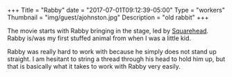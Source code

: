 +++
Title = "Rabby"
date = "2017-07-01T09:12:39-05:00"
Type = "workers"
Thumbnail = "img/guest/ajohnston.jpg"
Description = "old rabbit"
+++

The movie starts with Rabby bringing in the stage, led by [Squarehead](/workers/squarehead/).  Rabby is/was my first stuffed animal from when I was a little kid.

Rabby was really hard to work with because he simply does not stand up straight.  I am hesitant to string a thread through his head to hold him up, but that is basically what it takes to work with Rabby very easily.